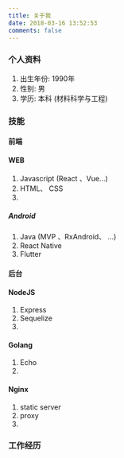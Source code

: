 ```yaml
---
title: 关于我
date: 2018-03-16 13:52:53
comments: false
---
```


### 个人资料

1. 出生年份: 1990年
2. 性别: 男
3. 学历: 本科 (材料科学与工程)


### 技能

#### 前端

#### WEB

1. Javascript (React 、Vue...)
2. HTML、 CSS
3. 

##### Android

1. Java (MVP 、RxAndroid、 ...)
2. React Native
3. Flutter

#### 后台

#### NodeJS

1. Express
2. Sequelize
3.

#### Golang

1. Echo
2. 

#### Nginx

1. static server
2. proxy 
3. 


### 工作经历

#### 